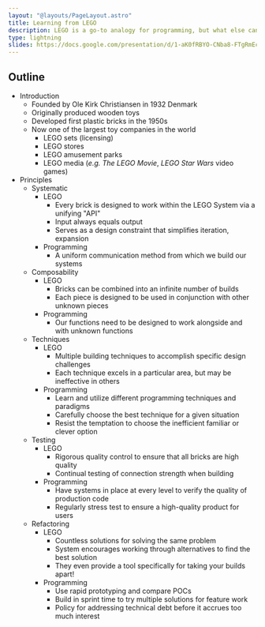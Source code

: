 ```yaml
---
layout: "@layouts/PageLayout.astro"
title: Learning from LEGO
description: LEGO is a go-to analogy for programming, but what else can we learn from these little-plastic bricks on building quality software?
type: lightning
slides: https://docs.google.com/presentation/d/1-aK0fRBYO-CNba8-FTgRmEcmEEM_6AbnNPDEFTcYBU0/edit?usp=sharing
---
```


## Outline

- Introduction
  - Founded by Ole Kirk Christiansen in 1932 Denmark
  - Originally produced wooden toys
  - Developed first plastic bricks in the 1950s
  - Now one of the largest toy companies in the world
    - LEGO sets (licensing)
    - LEGO stores
    - LEGO amusement parks
    - LEGO media (_e.g._ _The LEGO Movie_, _LEGO Star Wars_ video games)
- Principles
  - Systematic
    - LEGO
      - Every brick is designed to work within the LEGO System via a unifying "API"
      - Input always equals output
      - Serves as a design constraint that simplifies iteration, expansion
    - Programming
      - A uniform communication method from which we build our systems
  - Composability
    - LEGO
      - Bricks can be combined into an infinite number of builds
      - Each piece is designed to be used in conjunction with other unknown pieces
    - Programming
      - Our functions need to be designed to work alongside and with unknown functions
  - Techniques
    - LEGO
      - Multiple building techniques to accomplish specific design challenges
      - Each technique excels in a particular area, but may be ineffective in others
    - Programming
      - Learn and utilize different programming techniques and paradigms
      - Carefully choose the best technique for a given situation
      - Resist the temptation to choose the inefficient familiar or clever option
  - Testing
    - LEGO
      - Rigorous quality control to ensure that all bricks are high quality
      - Continual testing of connection strength when building
    - Programming
      - Have systems in place at every level to verify the quality of production code
      - Regularly stress test to ensure a high-quality product for users
  - Refactoring
    - LEGO
      - Countless solutions for solving the same problem
      - System encourages working through alternatives to find the best solution
      - They even provide a tool specifically for taking your builds apart!
    - Programming
      - Use rapid prototyping and compare POCs
      - Build in sprint time to try multiple solutions for feature work
      - Policy for addressing technical debt before it accrues too much interest
